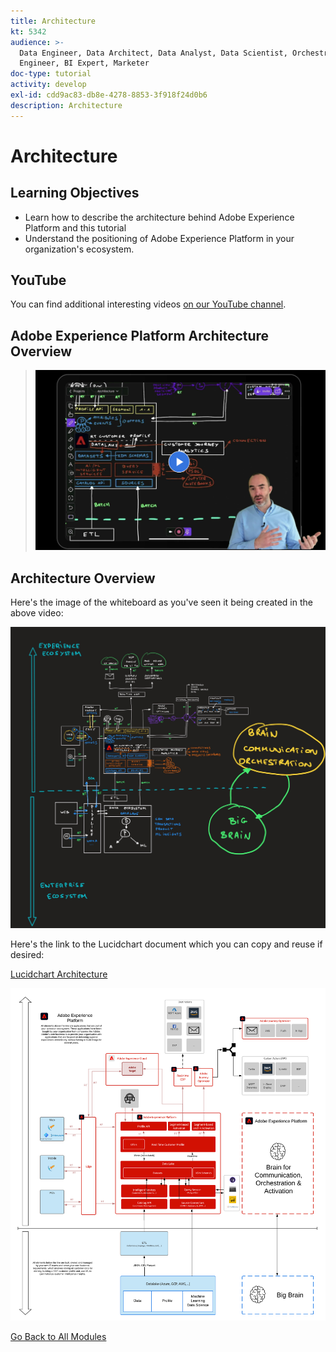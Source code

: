```yaml
---
title: Architecture
kt: 5342
audience: >-
  Data Engineer, Data Architect, Data Analyst, Data Scientist, Orchestration
  Engineer, BI Expert, Marketer
doc-type: tutorial
activity: develop
exl-id: cdd9ac83-db8e-4278-8853-3f918f24d0b6
description: Architecture
---
```


# Architecture

## Learning Objectives

* Learn how to describe the architecture behind Adobe Experience Platform and this tutorial
* Understand the positioning of Adobe Experience Platform in your organization's ecosystem.

## YouTube

You can find additional interesting videos [on our YouTube channel](https://www.youtube.com/channel/UCUKG2dkZ9pYuZUPebQ21jUw).

## Adobe Experience Platform Architecture Overview

>[![Architecture Video Thumbnail](assets/images/architecture-video-thumbnail.png)](https://video.tv.adobe.com/v/35266?quality=12&learn=on)

## Architecture Overview

Here's the image of the whiteboard as you've seen it being created in the above video:

![Luma Retail](../assets/images/whiteboard.jpg)

Here's the link to the Lucidchart document which you can copy and reuse if desired:

[Lucidchart Architecture](https://lucid.app/documents/view/69c2a0e4-9135-47d7-ae86-7f88cec9bc34)

![Luma Retail](../assets/images/architecture.png)

[Go Back to All Modules](../)
